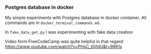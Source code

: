 ### Postgres database in docker

My simple experiments with Postgres database in docker container.
All commands are in ```docker_terminal_commands.md```. 

In ```fake_data_get.py``` I was experimenting with fake data creation
 
Video form FreeCodeCamp was quite helpful in that regard:
https://www.youtube.com/watch?v=PHsC_t0j1dU&t=9961s 